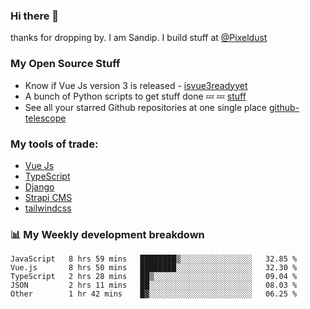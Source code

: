 ### Hi there 👋

thanks for dropping by.
I am Sandip. I build stuff at [@Pixeldust](github.com/pixeldust-in/)

###  **My Open Source Stuff**

 - Know if Vue Js version 3 is released -  [isvue3readyyet](https://github.com/sandiprb/isvue3readyyet)
 - A bunch of Python scripts to get stuff done 💤 💤 [stuff](https://github.com/sandiprb/stuff)
 - See all your starred Github repositories at one single place [github-telescope](https://github.com/sandiprb/github-telescope)



###  **My tools of trade:**
 - [Vue Js](https://github.com/vuejs/vue/)
 - [TypeScript](https://github.com/microsoft/TypeScript)
 - [Django](github.com/django/django)
 - [Strapi CMS](github.com/strapi/strapi)
 - [tailwindcss](https://github.com/tailwindlabs/tailwindcss)


###  📊 **My Weekly development breakdown**
<!--START_SECTION:waka-->
```text
JavaScript   8 hrs 59 mins   ████████▒░░░░░░░░░░░░░░░░   32.85 % 
Vue.js       8 hrs 50 mins   ████████░░░░░░░░░░░░░░░░░   32.30 % 
TypeScript   2 hrs 28 mins   ██▒░░░░░░░░░░░░░░░░░░░░░░   09.04 % 
JSON         2 hrs 11 mins   ██░░░░░░░░░░░░░░░░░░░░░░░   08.03 % 
Other        1 hr 42 mins    █▓░░░░░░░░░░░░░░░░░░░░░░░   06.25 % 
```
<!--END_SECTION:waka-->
